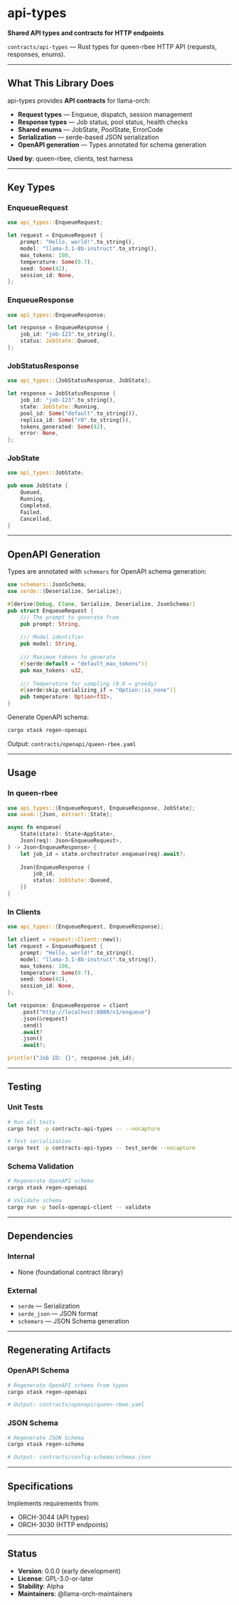 # api-types

**Shared API types and contracts for HTTP endpoints**

`contracts/api-types` — Rust types for queen-rbee HTTP API (requests, responses, enums).

---

## What This Library Does

api-types provides **API contracts** for llama-orch:

- **Request types** — Enqueue, dispatch, session management
- **Response types** — Job status, pool status, health checks
- **Shared enums** — JobState, PoolState, ErrorCode
- **Serialization** — serde-based JSON serialization
- **OpenAPI generation** — Types annotated for schema generation

**Used by**: queen-rbee, clients, test harness

---

## Key Types

### EnqueueRequest

```rust
use api_types::EnqueueRequest;

let request = EnqueueRequest {
    prompt: "Hello, world!".to_string(),
    model: "llama-3.1-8b-instruct".to_string(),
    max_tokens: 100,
    temperature: Some(0.7),
    seed: Some(42),
    session_id: None,
};
```

### EnqueueResponse

```rust
use api_types::EnqueueResponse;

let response = EnqueueResponse {
    job_id: "job-123".to_string(),
    status: JobState::Queued,
};
```

### JobStatusResponse

```rust
use api_types::{JobStatusResponse, JobState};

let response = JobStatusResponse {
    job_id: "job-123".to_string(),
    state: JobState::Running,
    pool_id: Some("default".to_string()),
    replica_id: Some("r0".to_string()),
    tokens_generated: Some(42),
    error: None,
};
```

### JobState

```rust
use api_types::JobState;

pub enum JobState {
    Queued,
    Running,
    Completed,
    Failed,
    Cancelled,
}
```

---

## OpenAPI Generation

Types are annotated with `schemars` for OpenAPI schema generation:

```rust
use schemars::JsonSchema;
use serde::{Deserialize, Serialize};

#[derive(Debug, Clone, Serialize, Deserialize, JsonSchema)]
pub struct EnqueueRequest {
    /// The prompt to generate from
    pub prompt: String,
    
    /// Model identifier
    pub model: String,
    
    /// Maximum tokens to generate
    #[serde(default = "default_max_tokens")]
    pub max_tokens: u32,
    
    /// Temperature for sampling (0.0 = greedy)
    #[serde(skip_serializing_if = "Option::is_none")]
    pub temperature: Option<f32>,
}
```

Generate OpenAPI schema:

```bash
cargo xtask regen-openapi
```

Output: `contracts/openapi/queen-rbee.yaml`

---

## Usage

### In queen-rbee

```rust
use api_types::{EnqueueRequest, EnqueueResponse, JobState};
use axum::{Json, extract::State};

async fn enqueue(
    State(state): State<AppState>,
    Json(req): Json<EnqueueRequest>,
) -> Json<EnqueueResponse> {
    let job_id = state.orchestrator.enqueue(req).await?;
    
    Json(EnqueueResponse {
        job_id,
        status: JobState::Queued,
    })
}
```

### In Clients

```rust
use api_types::{EnqueueRequest, EnqueueResponse};

let client = reqwest::Client::new();
let request = EnqueueRequest {
    prompt: "Hello, world!".to_string(),
    model: "llama-3.1-8b-instruct".to_string(),
    max_tokens: 100,
    temperature: Some(0.7),
    seed: Some(42),
    session_id: None,
};

let response: EnqueueResponse = client
    .post("http://localhost:8080/v1/enqueue")
    .json(&request)
    .send()
    .await?
    .json()
    .await?;

println!("Job ID: {}", response.job_id);
```

---

## Testing

### Unit Tests

```bash
# Run all tests
cargo test -p contracts-api-types -- --nocapture

# Test serialization
cargo test -p contracts-api-types -- test_serde --nocapture
```

### Schema Validation

```bash
# Regenerate OpenAPI schema
cargo xtask regen-openapi

# Validate schema
cargo run -p tools-openapi-client -- validate
```

---

## Dependencies

### Internal

- None (foundational contract library)

### External

- `serde` — Serialization
- `serde_json` — JSON format
- `schemars` — JSON Schema generation

---

## Regenerating Artifacts

### OpenAPI Schema

```bash
# Regenerate OpenAPI schema from types
cargo xtask regen-openapi

# Output: contracts/openapi/queen-rbee.yaml
```

### JSON Schema

```bash
# Regenerate JSON Schema
cargo xtask regen-schema

# Output: contracts/config-schema/schema.json
```

---

## Specifications

Implements requirements from:
- ORCH-3044 (API types)
- ORCH-3030 (HTTP endpoints)

---

## Status

- **Version**: 0.0.0 (early development)
- **License**: GPL-3.0-or-later
- **Stability**: Alpha
- **Maintainers**: @llama-orch-maintainers
